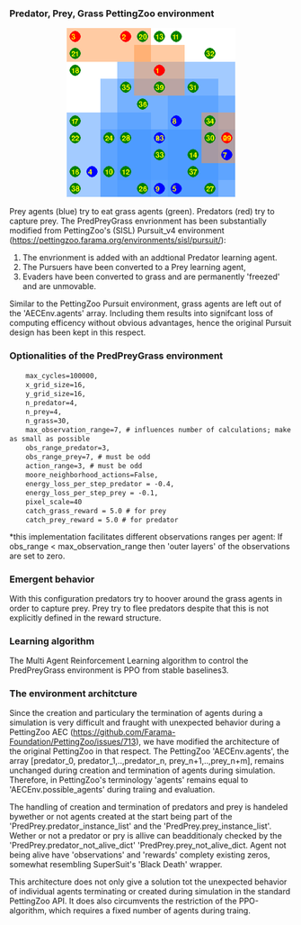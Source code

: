
### Predator, Prey, Grass PettingZoo environment
<p align="center">
    <img src="https://github.com/doesburg11/PredPreyGrass/blob/main/assets/gif/predpreygrass.gif" width="300" height="300"/>
</p>

 Prey agents (blue) try to eat grass agents (green). Predators (red) try to capture prey.
 The PredPreyGrass envrionment has been substantially modified from PettingZoo's (SISL) Pursuit_v4 environment (https://pettingzoo.farama.org/environments/sisl/pursuit/):
 1. The envrionment is added with an addtional Predator learning agent. 
 2. The Pursuers have been converted to a Prey learning agent,
 3. Evaders have been converted to grass and are permanently 'freezed' and are unmovable.

 Similar to the PettingZoo Pursuit environment, grass agents are left out of the 'AECEnv.agents' array. Including them results into signifcant loss of computing efficency without obvious advantages, hence the original Pursuit design has been kept in this respect.

 ### Optionalities of the PredPreyGrass environment
        max_cycles=100000, 
        x_grid_size=16, 
        y_grid_size=16, 
        n_predator=4,
        n_prey=4,
        n_grass=30,
        max_observation_range=7, # influences number of calculations; make as small as possible
        obs_range_predator=3,   
        obs_range_prey=7, # must be odd
        action_range=3, # must be odd
        moore_neighborhood_actions=False,
        energy_loss_per_step_predator = -0.4,
        energy_loss_per_step_prey = -0.1,     
        pixel_scale=40
        catch_grass_reward = 5.0 # for prey
        catch_prey_reward = 5.0 # for predator

*this implementation facilitates different observations ranges per agent:
If obs_range < max_observation_range then 'outer layers' of the observations are set to zero.

### Emergent behavior
With this configuration predators try to hoover around the grass agents in order to capture prey. Prey try to flee predators despite that this is not explicitly defined in the reward structure.

### Learning algorithm 
The Multi Agent Reinforcement Learning algorithm to control the PredPreyGrass environment is PPO from stable baselines3.

### The environment architcture
Since the creation and particulary the termination of agents during a simulation is very difficult and fraught with unexpected behavior during a PettingZoo AEC (https://github.com/Farama-Foundation/PettingZoo/issues/713), we have modified the architecture of the original PettingZoo in that respect. The PettingZoo 'AECEnv.agents', the array [predator_0, predator_1,..,predator_n, prey_n+1,..,prey_n+m], remains unchanged during creation and termination of agents during simulation. Therefore, in PettingZoo's terminology 'agents' remains equal to 'AECEnv.possible_agents' during traiing and evaluation.

The handling of creation and termination of predators and prey is handeled bywether or not agents created at the start being part of the 'PredPrey.predator_instance_list' and the 'PredPrey.prey_instance_list'. Wether or not a predator or pry is allive can beadditionaly checked by the 'PredPrey.predator_not_alive_dict' 'PredPrey.prey_not_alive_dict. Agent not being alive have 'observations' and 'rewards' complety existing zeros, somewhat resembling SuperSuit's 'Black Death' wrapper.

This architecture does not only give a solution tot the unexpected behavior of individual agents terminating or created during simulation in the standard PettingZoo API. It does also circumvents the restriction of the PPO-algorithm, which requires a fixed number of agents during traing.




